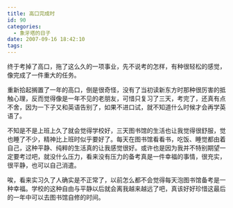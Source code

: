 ```yaml
---
title: 高口完成时
id: 90
categories:
  - 象牙塔的日子
date: 2007-09-16 18:42:10
tags:
---
```


终于考掉了高口，拖了这么久的一项事业，先不说考的怎样，有种很轻松的感觉，像完成了一件重大的任务。

重新拾起搁置了一年的高口，倒是很奇怪，没有了当初读新东方时那种很厉害的抵触心理，反而觉得像是一年不见的老朋友，可惜只复习了三天，考完了，还真有点不舍，因为一下子又和英语告别了，如果不进口试，就不知道什么时候才会再学英语了。

不知是不是上班上久了就会觉得学校好，三天图书馆的生活也让我觉得很舒服，觉也睡了不少，精神比上班时似乎要好了。每天在图书馆看看书，吃饭、睡觉都由着自己，这种平静、纯粹的生活真的让我感觉很好。或许也是因为我并不特别期望一定要考过吧，就没什么压力，看来没有压力的备考真是一件幸福的事情，很充实，很平静，也可以自己消遣。

唉，看来实习久了人确实是不正常了，以前怎么都不会觉得每天泡图书馆备考是一种幸福。学校的这种自由与平静以后就会离我越来越远了吧，真该好好珍惜这最后的一年中可以去图书馆自修的时间。
